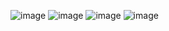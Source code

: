 
![image](https://github.com/user-attachments/assets/ad61c42f-c11d-47fa-b93f-ded2671bd3e0)
![image](https://github.com/user-attachments/assets/f2715ec3-fec8-4fd1-bcdf-850dab68e7df)
![image](https://github.com/user-attachments/assets/22297277-8398-4297-8273-8e45ee16a12f)
![image](https://github.com/user-attachments/assets/fd367960-c23d-4efe-86e2-2377d9a949e5)
